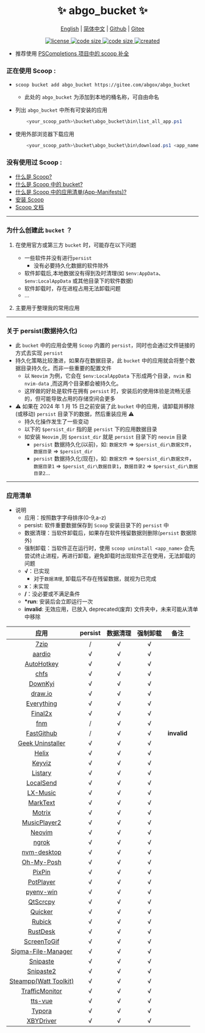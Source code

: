 <p align="center">
    <h1 align="center">✨ abgo_bucket ✨</h1>
</p>

<p align="center">
    <a href="README.md">English</a> |
    <a href="README-CN.md">简体中文</a> |
    <a href="https://github.com/abgox/abgo_bucket">Github</a> |
    <a href="https://gitee.com/abgox/abgo_bucket">Gitee</a>
</p>

<p align="center">
    <a href="https://github.com/abgox/abgo_bucket/blob/main/LICENSE">
        <img src="https://img.shields.io/github/license/abgox/abgo_bucket" alt="license" />
    </a>
    <a href="https://img.shields.io/github/languages/code-size/abgox/abgo_bucket.svg">
        <img src="https://img.shields.io/github/languages/code-size/abgox/abgo_bucket.svg" alt="code size" />
    </a>
    <a href="https://img.shields.io/github/repo-size/abgox/abgo_bucket.svg">
        <img src="https://img.shields.io/github/repo-size/abgox/abgo_bucket.svg" alt="code size" />
    </a>
    <a href="https://github.com/abgox/abgo_bucket">
        <img src="https://img.shields.io/badge/created-2023--6--1-blue" alt="created" />
    </a>
</p>

-   推荐使用 [PSCompletions 项目中的 scoop 补全 ](https://gitee.com/abgox/PSCompletions "PSCompletions")

### 正在使用 Scoop :

-   `scoop bucket add abgo_bucket https://gitee.com/abgox/abgo_bucket`

    -   此处的 `abgo_bucket` 为添加到本地的桶名称，可自由命名

-   列出 `abgo_bucket` 中所有可安装的应用

    ```powershell
        <your_scoop_path>\bucket\abgo_bucket\bin\list_all_app.ps1
    ```

-   使用外部浏览器下载应用

    ```powershell
        <your_scoop_path>\bucket\abgo_bucket\bin\download.ps1 <app_name> [-isUpdate]
    ```

### 没有使用过 Scoop :

-   [什么是 Scoop?](https://github.com/ScoopInstaller/Scoop)
-   [什么是 Scoop 中的 bucket?](https://github.com/ScoopInstaller/Scoop)
-   [什么是 Scoop 中的应用清单(App-Manifests)?](https://github.com/ScoopInstaller/Scoop/wiki/App-Manifests)
-   [安装 Scoop](https://github.com/ScoopInstaller/Install)
-   [Scoop 文档](https://github.com/ScoopInstaller/Scoop/wiki)

---

### 为什么创建此 `bucket` ？

1. 在使用官方或第三方 `bucket` 时，可能存在以下问题

    - 一些软件并没有进行`persist`
        - 没有必要持久化数据的软件除外
    - 软件卸载后,本地数据没有得到及时清理(如 `$env:AppData`、`$env:LocalAppData` 或其他目录下的软件数据)
    - 软件卸载时，存在进程占用无法卸载问题
    - ...

2. 主要用于整理我的常用应用

---

### 关于 persist(数据持久化)

-   此 `bucket` 中的应用会使用 `Scoop` 内置的 `persist`，同时也会通过文件链接的方式去实现 `persist`
-   持久化策略比较激进，如果存在数据目录，此 `bucket` 中的应用就会将整个数据目录持久化，而非一些重要的配置文件
    -   以 `Neovim` 为例，它会在 `$env:LocalAppData` 下形成两个目录，`nvim` 和 `nvim-data` ,而这两个目录都会被持久化。
    -   这样做的好处是软件在拥有 `persist` 时，安装后的使用体验是流畅无感的，但可能导致占用的存储空间会更多
-   ⚠︎ 如果在 2024 年 1 月 15 日之前安装了此 `bucket` 中的应用，请卸载并移除(或移动) `persist` 目录下的数据，然后重装应用 ⚠︎
    -   持久化操作发生了一些变动
    -   以下的 `$persist_dir` 指的是 `persist` 下的应用数据目录
    -   如安装 `Neovim` ,则 `$persist_dir` 就是 `persist` 目录下的 `neovim` 目录
        -   `persist` 数据持久化(以前)，如: `数据文件` => `$persist_dir\数据文件`， `数据目录` => `$persist_dir`
        -   `persist` 数据持久化(现在)，如: `数据文件` => `$persist_dir\数据文件`， `数据目录1` => `$persist_dir\数据目录1`，`数据目录2` => `$persist_dir\数据目录2`...

---

### 应用清单

-   说明
    -   应用：按照数字字母排序(0-9,a-z)
    -   persist: 软件重要数据保存到 `Scoop` 安装目录下的 `persist` 中
    -   数据清理：当软件卸载后，如果存在软件残留数据则删除(`persist` 数据除外)
    -   强制卸载：当软件正在运行时，使用 `scoop uninstall <app_name>` 会先尝试终止进程，再进行卸载，避免卸载时出现软件正在使用，无法卸载的问题
    -   **√**：已实现
        -   对于`数据清理`, 卸载后不存在残留数据，就视为已完成
    -   **x**：未实现
    -   **/**：没必要或不满足条件
    -   **\*run**: 安装后会立即运行一次
    -   **invalid**: 无效应用，已放入 deprecated(废弃) 文件夹中，未来可能从清单中移除

|                                    应用                                     | persist | 数据清理 | 强制卸载 | 备注        |
| :-------------------------------------------------------------------------: | :-----: | :------: | :------: | ----------- |
|                          [7zip](https://7-zip.org)                          |    /    |    √     |    √     |             |
|                        [aardio](https://aardio.com)                         |    √    |    √     |    √     |             |
|                    [AutoHotkey](https://autohotkey.com)                     |    √    |    √     |    √     |             |
|                        [chfs](http://iscute.cn/chfs)                        |    √    |    √     |    √     |             |
|               [DownKyi](https://leiurayer.github.io/downkyi)                |    √    |    √     |    √     |             |
|                     [draw.io](https://www.diagrams.net)                     |    √    |    √     |    √     |             |
|                   [Everything](https://www.voidtools.com)                   |    √    |    √     |    √     |             |
|                    [Final2x](https://final2x.tohru.top)                     |    √    |    √     |    √     |             |
|                    [fnm](https://github.com/Schniz/fnm)                     |    /    |    √     |    √     |             |
|           [FastGithub](https://github.com/dotnetcore/FastGithub)            |    /    |    √     |    √     | **invalid** |
|               [Geek Uninstaller](https://geekuninstaller.com)               |    √    |    √     |    √     |             |
|                      [Helix](https://helix-editor.com)                      |    √    |    √     |    √     |             |
|                [Keyviz](https://mularahul.github.io/keyviz)                 |    √    |    √     |    √     |             |
|                     [Listary](https://www.listary.com)                      |    √    |    √     |    √     |             |
|                     [LocalSend](https://localsend.org)                      |    √    |    √     |    √     |             |
|                    [LX-Music](https://docs.lxmusic.top)                     |    √    |    √     |    √     |             |
|                     [MarkText](https://www.marktext.cc)                     |    √    |    √     |    √     |             |
|                        [Motrix](https://motrix.app)                         |    √    |    √     |    √     |             |
|        [MusicPlayer2](https://github.com/zhongyang219/MusicPlayer2)         |    √    |    √     |    √     |             |
|                         [Neovim](https://neovim.io)                         |    √    |    √     |    √     |             |
|                         [ngrok](https://ngrok.com)                          |    √    |    √     |    √     |             |
|            [nvm-desktop](https://github.com/1111mp/nvm-desktop)             |    √    |    √     |    √     |             |
|                     [Oh-My-Posh](https://ohmyposh.dev)                      |    √    |    √     |    √     |             |
|                       [PixPin](https://pixpinapp.com)                       |    √    |    √     |    √     |             |
|                   [PotPlayer](https://potplayer.daum.net)                   |    √    |    √     |    √     |             |
|             [pyenv-win](https://github.com/pyenv-win/pyenv-win)             |    √    |    √     |    √     |             |
|              [QtScrcpy](https://github.com/barry-ran/QtScrcpy)              |    √    |    √     |    √     |             |
|                      [Quicker](https://getquicker.net)                      |    √    |    √     |    √     |             |
|              [Rubick](https://github.com/rubickCenter/rubick)               |    √    |    √     |    √     |             |
|              [RustDesk](https://github.com/rustdesk/rustdesk)               |    √    |    √     |    √     |             |
|         [ScreenToGif](https://github.com/NickeManarin/ScreenToGif)          |    √    |    √     |    √     |             |
| [Sigma-File-Manager](https://github.com/aleksey-hoffman/sigma-file-manager) |    √    |    √     |    √     |             |
|                    [Snipaste](https://www.snipaste.com)                     |    √    |    √     |    √     |             |
|                    [Snipaste2](https://www.snipaste.com)                    |    √    |    √     |    √     |             |
|                [Steampp(Watt Toolkit)](https://steampp.net)                 |    √    |    √     |    √     |             |
|      [TrafficMonitor](https://github.com/zhongyang219/TrafficMonitor)       |    √    |    √     |    √     |             |
|                [tts-vue](https://github.com/LokerL/tts-vue)                 |    √    |    √     |    √     |             |
|                         [Typora](https://typora.io)                         |    √    |    √     |    √     |             |
|            [XBYDriver](https://github.com/gaozhangmin/aliyunpan)            |    √    |    √     |    √     |             |
